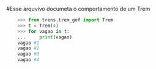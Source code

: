 #Esse arquvivo documeta o comportamento de um Trem

```python
    >>> from trens.trem_gof import Trem
    >>> t = Trem(4)
    >>> for vagao in t:
    ...     print(vagao)
    vagao #1
    vagao #2
    vagao #3
    vagao #4

```